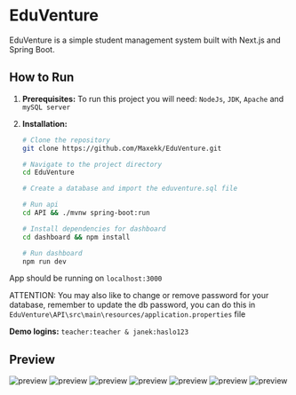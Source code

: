 # EduVenture

EduVenture is a simple student management system built with Next.js and Spring Boot. 


## How to Run

1. **Prerequisites:**
   To run this project you will need: `NodeJs`, `JDK`, `Apache` and `mySQL server`
  
2. **Installation:**
   ```bash
   # Clone the repository
   git clone https://github.com/Maxekk/EduVenture.git

   # Navigate to the project directory
   cd EduVenture

   # Create a database and import the eduventure.sql file

   # Run api
   cd API && ./mvnw spring-boot:run

   # Install dependencies for dashboard
   cd dashboard && npm install

   # Run dashboard
   npm run dev
  App should be running on `localhost:3000`
  
 ATTENTION: You may also like to change or remove password for your database, remember to update the db password, you can do this in `EduVenture\API\src\main\resources/application.properties` file

 **Demo logins:**
 `teacher:teacher & janek:haslo123`

## Preview

   
![preview](images/loginscreen.png)
![preview](images/dashboard1.png)
![preview](images/dashboard2.png)
![preview](images/dashboard3.png)
![preview](images/management1.png)
![preview](images/management2.png)
![preview](images/grades.png)

